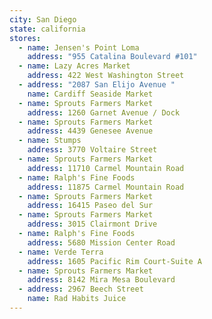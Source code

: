 ```yaml
---
city: San Diego
state: california
stores:
  - name: Jensen's Point Loma
    address: "955 Catalina Boulevard #101"
  - name: Lazy Acres Market
    address: 422 West Washington Street
  - address: "2087 San Elijo Avenue "
    name: Cardiff Seaside Market
  - name: Sprouts Farmers Market
    address: 1260 Garnet Avenue / Dock
  - name: Sprouts Farmers Market
    address: 4439 Genesee Avenue
  - name: Stumps
    address: 3770 Voltaire Street
  - name: Sprouts Farmers Market
    address: 11710 Carmel Mountain Road
  - name: Ralph's Fine Foods
    address: 11875 Carmel Mountain Road
  - name: Sprouts Farmers Market
    address: 16415 Paseo del Sur
  - name: Sprouts Farmers Market
    address: 3015 Clairmont Drive
  - name: Ralph's Fine Foods
    address: 5680 Mission Center Road
  - name: Verde Terra
    address: 1605 Pacific Rim Court-Suite A
  - name: Sprouts Farmers Market
    address: 8142 Mira Mesa Boulevard
  - address: 2967 Beech Street
    name: Rad Habits Juice
---
```

